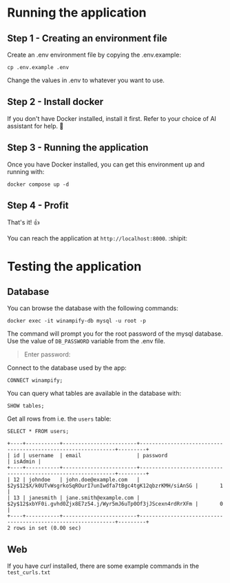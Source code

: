 # Running the application

## Step 1 - Creating an environment file
Create an .env environment file by copying the .env.example:
```
cp .env.example .env
```
Change the values in .env to whatever you want to use.

## Step 2 - Install docker
If you don't have Docker installed, install it first. Refer to your choice of AI assistant for help. :robot:

## Step 3 - Running the application
Once you have Docker installed, you can get this environment up and running with:
```
docker compose up -d
```

## Step 4 - Profit
That's it! :+1:

You can reach the application at `http://localhost:8000`. :shipit:


# Testing the application

## Database

You can browse the database with the following commands:
```
docker exec -it winampify-db mysql -u root -p
```

The command will prompt you for the root password of the mysql database. Use the value of `DB_PASSWORD` variable from the .env file.
> Enter password:

Connect to the database used by the app:
```
CONNECT winampify;
```

You can query what tables are available in the database with:
```
SHOW tables;
```

Get all rows from i.e. the `users` table:
```
SELECT * FROM users;
```

```
+----+-----------+------------------------+--------------------------------------------------------------+---------+
| id | username  | email                  | password                                                     | isAdmin |
+----+-----------+------------------------+--------------------------------------------------------------+---------+
| 12 | johndoe   | john.doe@example.com   | $2y$12$X/k0UTvWsgrkoSqROurI7unIwdfa7tBgc4tgK12qbzrKMH/siAnSG |       1 |
| 13 | janesmith | jane.smith@example.com | $2y$12$xbYF0i.gvhd0Zjx8E7z54.j/Wyr5mJ6uTp0Of3jJScexn4rdRrXFm |       0 |
+----+-----------+------------------------+--------------------------------------------------------------+---------+
2 rows in set (0.00 sec)
```

## Web

If you have *curl* installed, there are some example commands in the `test_curls.txt`